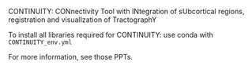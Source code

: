 CONTINUITY: CONnectivity Tool with INtegration of sUbcortical regions, registration and visualIzation of TractographY

To install all libraries required for CONTINUITY: use conda with `CONTINUITY_env.yml`

For more information, see those PPTs.
